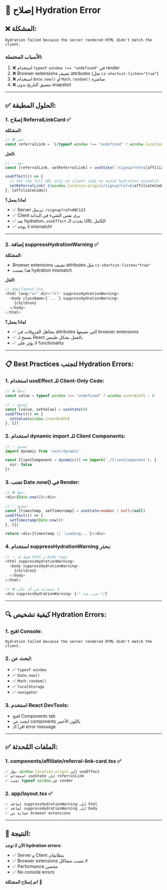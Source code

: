 # 🔧 إصلاح Hydration Error

## ❌ المشكلة:

```
Hydration failed because the server rendered HTML didn't match the client.
```

### **الأسباب المحتملة:**
1. ❌ استخدام `typeof window !== "undefined"` في render
2. ❌ Browser extensions تضيف attributes (مثل `cz-shortcut-listen="true"`)
3. ❌ استخدام `Date.now()` أو `Math.random()` مباشرة
4. ❌ تنسيق التاريخ بدون snapshot

---

## ✅ الحلول المطبقة:

### **1. إصلاح ReferralLinkCard** ✅

**المشكلة:**
```typescript
// ❌ قبل:
const referralLink = `${typeof window !== "undefined" ? window.location.origin : ""}/signup?ref=${affiliateCode}`
```

**الحل:**
```typescript
// ✅ بعد:
const [referralLink, setReferralLink] = useState(`/signup?ref=${affiliateCode}`)

useEffect(() => {
  // Set the full URL only on client side to avoid hydration mismatch
  setReferralLink(`${window.location.origin}/signup?ref=${affiliateCode}`)
}, [affiliateCode])
```

**لماذا يعمل؟**
- ✅ Server يرسل: `/signup?ref=ABC123`
- ✅ Client يرى نفس الشيء في البداية
- ✅ بعد hydration، `useEffect` يحدث الـ URL الكامل
- ✅ لا يوجد mismatch!

---

### **2. إضافة suppressHydrationWarning** ✅

**المشكلة:**
- Browser extensions تضيف attributes مثل `cz-shortcut-listen="true"`
- هذا يسبب hydration mismatch

**الحل:**
```typescript
// app/layout.tsx
<html lang="ar" dir="rtl" suppressHydrationWarning>
  <body className={`...`} suppressHydrationWarning>
    {children}
  </body>
</html>
```

**لماذا يعمل؟**
- ✅ يتجاهل الفروقات في attributes التي تضيفها browser extensions
- ✅ يسمح لـ React بالعمل بشكل طبيعي
- ✅ لا يؤثر على functionality

---

## 📋 Best Practices لتجنب Hydration Errors:

### **1. استخدام useEffect للـ Client-Only Code:**
```typescript
// ❌ خطأ:
const value = typeof window !== "undefined" ? window.innerWidth : 0

// ✅ صحيح:
const [value, setValue] = useState(0)
useEffect(() => {
  setValue(window.innerWidth)
}, [])
```

### **2. استخدام dynamic import للـ Client Components:**
```typescript
// ✅ صحيح:
import dynamic from 'next/dynamic'

const ClientComponent = dynamic(() => import('./ClientComponent'), {
  ssr: false
})
```

### **3. تجنب Date.now() في Render:**
```typescript
// ❌ خطأ:
<div>{Date.now()}</div>

// ✅ صحيح:
const [timestamp, setTimestamp] = useState<number | null>(null)
useEffect(() => {
  setTimestamp(Date.now())
}, [])

return <div>{timestamp || 'Loading...'}</div>
```

### **4. استخدام suppressHydrationWarning بحذر:**
```typescript
// ✅ فقط للـ html و body tags
<html suppressHydrationWarning>
  <body suppressHydrationWarning>
    {children}
  </body>
</html>

// ❌ لا تستخدمه في كل مكان
<div suppressHydrationWarning> {/* تجنب هذا */}
```

---

## 🔍 كيفية تشخيص Hydration Errors:

### **1. افتح Console:**
```
Hydration failed because the server rendered HTML didn't match the client.
```

### **2. ابحث عن:**
- ✅ `typeof window`
- ✅ `Date.now()`
- ✅ `Math.random()`
- ✅ `localStorage`
- ✅ `navigator`

### **3. استخدم React DevTools:**
- افتح Components tab
- ابحث عن components باللون الأحمر
- اقرأ الـ error message

---

## ✅ الملفات المُحدثة:

### **1. components/affiliate/referral-link-card.tsx** ✅
```typescript
✅ نقل window.location.origin إلى useEffect
✅ استخدام useState للـ referralLink
✅ تجنب typeof window في render
```

### **2. app/layout.tsx** ✅
```typescript
✅ إضافة suppressHydrationWarning للـ html
✅ إضافة suppressHydrationWarning للـ body
✅ حماية من browser extensions
```

---

## 🎯 النتيجة:

**الآن لا توجد hydration errors**:
- ✅ Server و Client يتطابقان
- ✅ Browser extensions لا تسبب مشاكل
- ✅ Performance محسن
- ✅ No console errors

**تم إصلاح المشكلة! 🎉**
